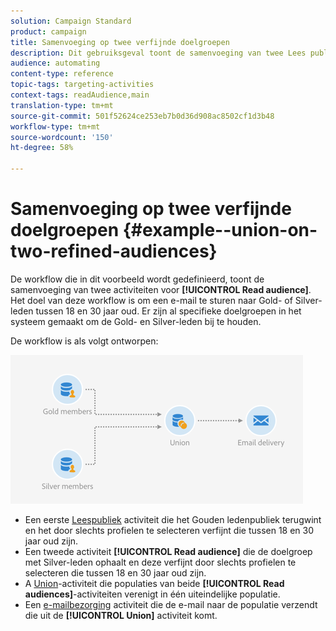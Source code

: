 ```yaml
---
solution: Campaign Standard
product: campaign
title: Samenvoeging op twee verfijnde doelgroepen
description: Dit gebruiksgeval toont de samenvoeging van twee Lees publieksactiviteiten.
audience: automating
content-type: reference
topic-tags: targeting-activities
context-tags: readAudience,main
translation-type: tm+mt
source-git-commit: 501f52624ce253eb7b0d36d908ac8502cf1d3b48
workflow-type: tm+mt
source-wordcount: '150'
ht-degree: 58%

---
```



# Samenvoeging op twee verfijnde doelgroepen {#example--union-on-two-refined-audiences}

De workflow die in dit voorbeeld wordt gedefinieerd, toont de samenvoeging van twee activiteiten voor **[!UICONTROL Read audience]**. Het doel van deze workflow is om een e-mail te sturen naar Gold- of Silver-leden tussen 18 en 30 jaar oud. Er zijn al specifieke doelgroepen in het systeem gemaakt om de Gold- en Silver-leden bij te houden.

De workflow is als volgt ontworpen:

![](assets/readaudience_activity_example1.png)

* Een eerste [Leespubliek](../../automating/using/read-audience.md) activiteit die het Gouden ledenpubliek terugwint en het door slechts profielen te selecteren verfijnt die tussen 18 en 30 jaar oud zijn.
* Een tweede activiteit **[!UICONTROL Read audience]** die de doelgroep met Silver-leden ophaalt en deze verfijnt door slechts profielen te selecteren die tussen 18 en 30 jaar oud zijn.
* A [Union](../../automating/using/union.md)-activiteit die populaties van beide **[!UICONTROL Read audiences]**-activiteiten verenigt in één uiteindelijke populatie.
* Een [e-mailbezorging](../../automating/using/email-delivery.md) activiteit die de e-mail naar de populatie verzendt die uit de **[!UICONTROL Union]** activiteit komt.
